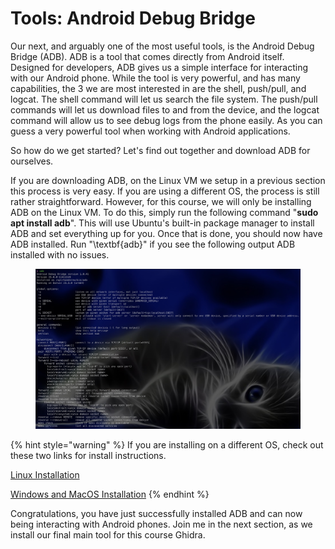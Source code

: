 # Tools: Android Debug Bridge

Our next, and arguably one of the most useful tools, is the Android Debug Bridge (ADB). ADB is a tool that comes directly from Android itself. Designed for developers, ADB gives us a simple interface for interacting with our Android phone. While the tool is very powerful, and has many capabilities, the 3 we are most interested in are the shell, push/pull, and logcat. The shell command will let us search the file system. The push/pull commands will let us download files to and from the device, and the logcat command will allow us to see debug logs from the phone easily. As you can guess a very powerful tool when working with Android applications.

So how do we get started? Let's find out together and download ADB for ourselves.

If you are downloading ADB, on the Linux VM we setup in a previous section this process is very easy. If you are using a different OS, the process is still rather straightforward. However, for this course, we will only be installing ADB on the Linux VM. To do this, simply run the following command "**sudo apt install adb**". This will use Ubuntu's built-in package manager to install ADB and set everything up for you. Once that is done, you should now have ADB installed. Run "\textbf{adb}" if you see the following output ADB installed with no issues.

<figure><img src="../../.gitbook/assets/ADB.jpg" alt=""><figcaption></figcaption></figure>

{% hint style="warning" %}
If you are installing on a different OS, check out these two links for install instructions.

[Linux Installation](https://www.tecmint.com/install-android-debug-bridge-linux/)

[Windows and MacOS Installation](https://www.xda-developers.com/install-adb-windows-macos-linux/)
{% endhint %}

Congratulations, you have just successfully installed ADB and can now being interacting with Android phones. Join me in the next section, as we install our final main tool for this course Ghidra.
